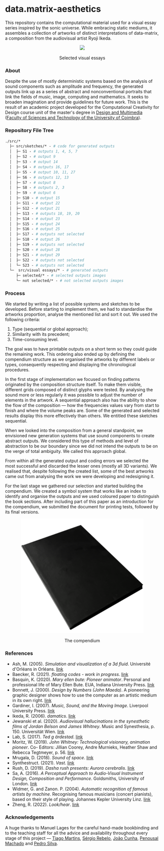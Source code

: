 # data.matrix-aesthetics
This repository contains the computational material used for a visual essay series inspired by the sonic universe. While embracing static mediums, it assembles a collection of artworks of distinct interpretations of data-matrix, a composition from the audiovisual artist Ryoji Ikeda.
 
<p align="center" margin-top="20px"> 
  <img src="/visual%20essays/gif.gif">
</p>
<p align="center"> Selected visual essays </p>

### About

Despite the use of mostly deterministic systems based on the analysis of sound components such as amplitude and frequency, the generated outputs link up as a series of abstract and nonconventional portraits that link the fields of music, image, computing and mathematics. It seeks to broaden imagination and provide guidelines for future work. This is the result of an academic project developed for the Computational Creativity for Design course unit of the master's degree in [Design and Multimedia](https://dm.dei.uc.pt) ([Faculty of Sciences and Technology of the University of Coimbra](https://www.uc.pt/)). 

### Repository File Tree
```graphql
./src/* 
  ├─ src/sketches/* - # code for generated outputs
  │  ├─ S1 - # outputs 1, 4, 5, 7
  │  ├─ S2 - # output 9
  │  ├─ S3 - # output 14
  │  ├─ S4 - # outputs 16, 17
  │  ├─ S5 - # output 10, 11, 27
  │  ├─ S6 - # outputs 12, 13
  │  ├─ S7 - # output 8
  │  ├─ S8 - # outputs 2, 3
  │  ├─ S9 - # output 6
  │  ├─ S10 - # output 15
  │  ├─ S11 - # output 22
  │  ├─ S12 - # output 21
  │  ├─ S13 - # outputs 18, 19, 20
  │  ├─ S14 - # output 23
  │  ├─ S15 - # output 24
  │  ├─ S16 - # output 25
  │  ├─ S17 - # outputs not selected 
  │  ├─ S18 - # output 26
  │  ├─ S19 - # outputs not selected
  │  ├─ S20 - # output 28
  │  ├─ S21 - # output 29
  │  ├─ S22 - # outputs not selected
  │  └─ S23 - # outputs not selected
  └─  src/visual essays/* - # generated outputs
     ├─ selected/* - # selected outputs images
     └─ not selected/* - # not selected outputs images
```

### Process
We started by writing a list of possible systems and sketches to be developed. Before starting to implement them, we had to standardise the artworks proportion, analyse the mentioned list and sort it out. We used the following criteria:
1. Type (sequential or global approach); 
2. Similarity with its precedent; 
3. Time-consuming level. 

The goal was to have printable outputs on a short term so they could guide the remaining work. This ordering also ended up by defining the compendium structure as we organised the artworks by different labels or types, consequently respecting and displaying the chronological procedures. 

In the first stage of implementation we focused on finding patterns originated by the composition structure itself. To make them visible, different grids composed of distinct glyphs were tested. By analysing the sound more or less regularly it was possible to adjust the number of elements in the artwork. A sequential approach also has the ability to show the flow of the composition — how the frequencies values vary from start to finish and where the volume peaks are. Some of the generated and selected results display this more effectively than others. We entitled these sketches sequential.
		
When we looked into the composition from a general standpoint, we envisioned new generation systems that use sound components to create abstract outputs. We considered this type of methods and level of abstraction to be our boundary since we did not intend the outputs to be on the verge of total ambiguity. We called this approach global.

From within all the generated output and coding errors we selected the most successful and discarded the lesser ones (mostly all 3D variants). We realised that, despite following the created list, some of the best artworks came out from analysing the work we were developing and redesigning it. 

For the last stage we gathered our selection and started building the compendium. We created a symbol system that works like an index to identify and organise the outputs and we used coloured paper to distinguish the book sections. After including part of this paper as an introduction for the compendium, we submitted the document for printing tests, followed by its final versions.

<p align="center" margin-top="20px"> 
  <img width=400px src="/compendium.png">
</p>
<p align="center">The compendium</p>

### References

- Ash, M. (2005). *Simulation and visualization of a 3d fluid*. Université d'Orléans in Orléans. [link](https://www.mikeash.com/thesis/thesis-en.pdf) 
- Baecker, R. (2021). *floating codes - work in progress*. [link](https://vimeo.com/619068326)
- Basquin, K. (2020). *Mary ellen bute: Pioneer animator*. Personal and professional life of Mary Ellen Bute. EUA, Indiana University Press. [link](https://www.jstor.org/stable/j.ctv14npk67)
- Bonnett, J. (2000). *Design by Numbers (John Maeda)*. A pioneering graphic designer
shows how to use the computer as an artistic medium in its own right. [link](https://books.google.pt/books?hl=pt-PT&lr=&id=cptXSf5kS_IC&oi=fnd&pg=PA11&dq=Design+by+Numbers+(John+Maeda)&ots=xbG_oL8VLk&sig=HPrse-ED19iQZgsnHnX3vAB6hpQ&redir_esc=y#v=onepage&q=Design%20by%20Numbers%20(John%20Maeda)&f=false)
- Gardiner, I. (2007). *Music, Sound, and the Moving Image*. Liverpool University Press. [link](https://muse.jhu.edu/journal/465)
- Ikeda, R. (2006). *damatics*. [link](https://www.ryojiikeda.com/project/datamatics/datamatics.)
- Jewanski et al. (2020). *Audiovisual hallucinations in the synesthetic films of Jordan Belson and James Whitney*. Music and Synesthesia, p. 150. Universität Wien. [link](https://minerva-access.unimelb.edu.au/bitstream/handle/11343/258611/Music_and_Synesthesia_BookofAbstracts_2020.pdf?sequence=2&isAllowed=y#page=163)
- Lab, S. (2017). *Ted g ̈ardestad*. [link](https://www.stockholmdesignlab.se/work/tedgardestad)
- Moritz, W. (2019). *John Whitney: Technological visionary, animation pioneer*. Co-
Editors: Jillian Coorey, Andre Murnieks, Heather Shaw and Rebecca Tegtmeyer,
p. 56. [link](https://www.awn.com/mag/issue2.5/2.5pages/2.5moritzwhitney.html)
- Mrugala, D. (2018). *Sound of space*. [link](https://thedotisblack.com/tagged/space%20exploration)
- Synthestruct. (2021). *Vast*. [link](https://www.synthestruct.com/vast/)
- Rush, D. (2019). *Dasha rush presents: Aurora cerebralis*. [link](https://vimeo.com/357400767)
- Sa, A. (2016). *A Perceptual Approach to Audio-Visual Instrument Design, Composition and Performance*. Goldsmiths, University of London. [link](https://www.researchgate.net/publication/310313683_A_Perceptual_Approach_to_Audio-Visual_Instrument_Design_Composition_and_Performance)
- Widmer, G. and Zanon. P. (2004). *Automatic recognition of famous artists by machine*. Recognising
famous musicians (concert pianists), based on their style of playing. Johannes Kepler University Linz. [link](https://www.researchgate.net/publication/200806395_Automatic_Recognition_of_Famous_Artists_by_Machine) 
- Zheng, R. (2022). *Look/hear*. [link](https://www.ranzhengdesign.com/look-hear/)

### Acknowledgements
A huge thanks to Manuel Lages for the careful hand-made bookbinding and to the teaching staff for all the advice and availability throughout every stage of this project — [Tiago Martins](http://cdv.dei.uc.pt/people/tiago-martins/), [Sérgio Rebelo](https://cdv.dei.uc.pt/authors/sergio-rebelo/), [João Cunha](https://cdv.dei.uc.pt/authors/joao-cunha/), [Penousal Machado](https://cdv.dei.uc.pt/authors/penousal-machado/) and [Pedro Silva](https://cdv.dei.uc.pt/authors/pedro-silva/).